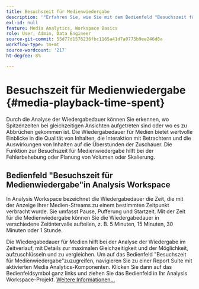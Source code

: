 ```yaml
---
title: Besuchszeit für Medienwiedergabe
description: '"Erfahren Sie, wie Sie mit dem Bedienfeld "Besuchszeit für Medienwiedergabe"die Wiedergabedauer analysieren und die Spitzenzeiten von gleichzeitigen Wiedergaben und die aufgetretenen Abbrüche verstehen können."'
exl-id: null
feature: Media Analytics, Workspace Basics
role: User, Admin, Data Engineer
source-git-commit: 55d77d1576236fbc1165a41d7a0775b9ee246d8a
workflow-type: tm+mt
source-wordcount: '217'
ht-degree: 8%

---
```


# Besuchszeit für Medienwiedergabe {#media-playback-time-spent}

Durch die Analyse der Wiedergabedauer können Sie erkennen, wo Spitzenzeiten bei gleichzeitigen Ansichten aufgetreten sind oder wo es zu Abbrüchen gekommen ist. Die Wiedergabedauer für Medien bietet wertvolle Einblicke in die Qualität von Inhalten, die Interaktion mit Betrachtern und die Auswirkungen von Inhalten auf die Überstunden der Zuschauer. Die Funktion zur Besuchszeit für Medienwiedergabe hilft bei der Fehlerbehebung oder Planung von Volumen oder Skalierung.

## Bedienfeld &quot;Besuchszeit für Medienwiedergabe&quot;in Analysis Workspace

In Analysis Workspace bezeichnet die Wiedergabedauer die Zeit, die mit der Anzeige Ihrer Medien-Streams zu einem bestimmten Zeitpunkt verbracht wurde. Sie umfasst Pause, Pufferung und Startzeit. Mit der Zeit für die Medienwiedergabe können Sie die Wiedergabedauer in verschiedene Zeitintervalle aufteilen, z. B. 5 Minuten, 15 Minuten, 30 Minuten oder 1 Stunde.


Die Wiedergabedauer für Medien hilft bei der Analyse der Wiedergabe im Zeitverlauf, mit Details zur maximalen Gleichzeitigkeit und der Möglichkeit, aufzuschlüsseln und zu vergleichen. Um auf das Bedienfeld &quot;Besuchszeit für Medienwiedergabe&quot;zuzugreifen, navigieren Sie zu einer Report Suite mit aktivierten Media Analytics-Komponenten. Klicken Sie dann auf das Bedienfeldsymbol ganz links und ziehen Sie das Bedienfeld in Ihr Analysis Workspace-Projekt. [Weitere Informationen...](https://experienceleague.adobe.com/docs/analytics/analyze/analysis-workspace/panels/media-playback-time-spent.html)

<!-- ## DOES THIS APPLY Get Concurrent Viewers via Analytics Reporting API

REVISE You can also get concurrent viewer data for up to 1-month at a time at minute-level granularity using the Analytics Reporting API 2.0.  The reporting API uses the same definition of concurrent viewers as Analysis Workspace.  For more information see [_*Get concurrent viewers JSON report data with Analytics 2.0 APIs*_](/help/media-reports/media-default-reports/get-concurrent-json20.md). -->
